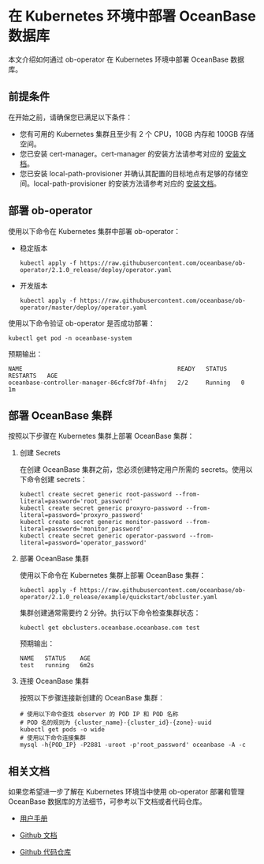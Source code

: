 # 在 Kubernetes 环境中部署 OceanBase 数据库

本文介绍如何通过 ob-operator 在 Kubernetes 环境中部署 OceanBase 数据库。

## 前提条件

在开始之前，请确保您已满足以下条件：

- 您有可用的 Kubernetes 集群且至少有 2 个 CPU，10GB 内存和 100GB 存储空间。
- 您已安装 cert-manager。cert-manager 的安装方法请参考对应的 [安装文档](https://cert-manager.io/docs/installation/)。
- 您已安装 local-path-provisioner 并确认其配置的目标地点有足够的存储空间。local-path-provisioner 的安装方法请参考对应的 [安装文档](https://github.com/rancher/local-path-provisioner)。

## 部署 ob-operator

使用以下命令在 Kubernetes 集群中部署 ob-operator：

- 稳定版本

  ```shell
  kubectl apply -f https://raw.githubusercontent.com/oceanbase/ob-operator/2.1.0_release/deploy/operator.yaml
  ```

- 开发版本

  ```shell
  kubectl apply -f https://raw.githubusercontent.com/oceanbase/ob-operator/master/deploy/operator.yaml
  ```

使用以下命令验证 ob-operator 是否成功部署：

```shell
kubectl get pod -n oceanbase-system
```

预期输出：

```shell
NAME                                            READY   STATUS    RESTARTS   AGE
oceanbase-controller-manager-86cfc8f7bf-4hfnj   2/2     Running   0          1m
```

## 部署 OceanBase 集群

按照以下步骤在 Kubernetes 集群上部署 OceanBase 集群：

1. 创建 Secrets

   在创建 OceanBase 集群之前，您必须创建特定用户所需的 secrets。使用以下命令创建 secrets：

    ```shell
    kubectl create secret generic root-password --from-literal=password='root_password'
    kubectl create secret generic proxyro-password --from-literal=password='proxyro_password'
    kubectl create secret generic monitor-password --from-literal=password='monitor_password'
    kubectl create secret generic operator-password --from-literal=password='operator_password'
    ```

2. 部署 OceanBase 集群

   使用以下命令在 Kubernetes 集群上部署 OceanBase 集群：

    ```shell
    kubectl apply -f https://raw.githubusercontent.com/oceanbase/ob-operator/2.1.0_release/example/quickstart/obcluster.yaml
    ```

    集群创建通常需要约 2 分钟。执行以下命令检查集群状态：

    ```shell
    kubectl get obclusters.oceanbase.oceanbase.com test
    ```

    预期输出：

    ```shell
    NAME   STATUS    AGE
    test   running   6m2s
    ```

3. 连接 OceanBase 集群

   按照以下步骤连接新创建的 OceanBase 集群：
  
    ```shell
    # 使用以下命令查找 observer 的 POD IP 和 POD 名称
    # POD 名的规则为 {cluster_name}-{cluster_id}-{zone}-uuid
    kubectl get pods -o wide
    # 使用以下命令连接集群
    mysql -h{POD_IP} -P2881 -uroot -p'root_password' oceanbase -A -c
    ```

## 相关文档

如果您希望进一步了解在 Kubernetes 环境当中使用 ob-operator 部署和管理 OceanBase 数据库的方法细节，可参考以下文档或者代码仓库。

- [用户手册](https://www.oceanbase.com/docs/ob-operator-doc)

- [Github 文档](https://oceanbase.github.io/ob-operator/)

- [Github 代码仓库](https://github.com/oceanbase/ob-operator)

